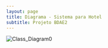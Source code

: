 ```yaml
---
layout: page
title: Diagrama - Sistema para Hotel 
subtitle: Projeto BDAE2
---
```

![Class_Diagram0](https://user-images.githubusercontent.com/57163905/144037679-e41d58f4-fdd6-487a-9185-af7255e146c0.png)
